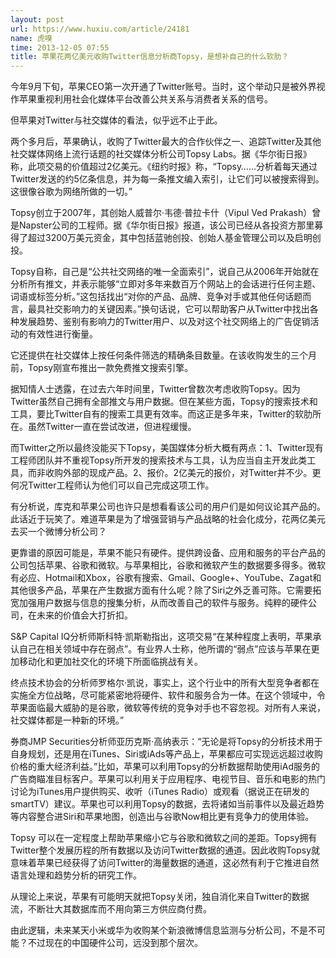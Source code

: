 ```yaml
---
layout: post
url: https://www.huxiu.com/article/24181
name: 虎嗅
time: 2013-12-05 07:55
title: 苹果花两亿美元收购Twitter信息分析商Topsy，是想补自己的什么软肋？
---
```

今年9月下旬，苹果CEO第一次开通了Twitter账号。当时，这个举动只是被外界视作苹果重视利用社会化媒体平台改善公共关系与消费者关系的信号。

但苹果对Twitter与社交媒体的看法，似乎远不止于此。

两个多月后，苹果确认，收购了Twitter最大的合作伙伴之一、追踪Twitter及其他社交媒体网络上流行话题的社交媒体分析公司Topsy Labs。据《华尔街日报》称，此项交易的价值超过2亿美元。《纽约时报》称，“Topsy……分析着每天通过Twitter发送的约5亿条信息，并为每一条推文编入索引，让它们可以被搜索得到。这很像谷歌为网络所做的一切。”

Topsy创立于2007年，其创始人威普尔·韦德·普拉卡什（Vipul Ved Prakash）曾是Napster公司的工程师。据《华尔街日报》报道，该公司已经从各投资方那里募得了超过3200万美元资金，其中包括蓝驰创投、创始人基金管理公司以及启明创投。

Topsy自称，自己是“公共社交网络的唯一全面索引”，说自己从2006年开始就在分析所有推文，并表示能够“立即对多年来数百万个网站上的会话进行任何主题、词语或标签分析。”这包括找出“对你的产品、品牌、竞争对手或其他任何话题而言，最具社交影响力的关键因素。”换句话说，它可以帮助客户从Twitter中找出各种发展趋势、鉴别有影响力的Twitter用户、以及对这个社交网络上的广告促销活动的有效性进行衡量。

它还提供在社交媒体上按任何条件筛选的精确条目数量。在该收购发生的三个月前，Topsy刚宣布推出一款免费推文搜索引擎。

据知情人士透露，在过去六年时间里，Twitter曾数次考虑收购Topsy。因为Twitter虽然自己拥有全部推文与用户数据。但在某些方面，Topsy的搜索技术和工具，要比Twitter自有的搜索工具更有效率。而这正是多年来，Twitter的软肋所在。虽然Twitter一直在尝试改进，但进程缓慢。

而Twitter之所以最终没能买下Topsy，美国媒体分析大概有两点：1、Twitter现有工程师团队并不重视Topsy所开发的搜索技术与工具，认为应当自主开发此类工具，而非收购外部的现成产品。2、报价。2亿美元的报价，对Twitter并不少。更何况Twitter工程师认为他们可以自己完成这项工作。

有分析说，库克和苹果公司也许只是想看看该公司的用户们是如何议论其产品的。此话近于玩笑了。难道苹果是为了增强营销与产品战略的社会化成分，花两亿美元去买一个微博分析公司？

更靠谱的原因可能是，苹果不能只有硬件。提供跨设备、应用和服务的平台产品的公司包括苹果、谷歌和微软。与苹果相比，谷歌和微软产生的数据要多得多。微软有必应、Hotmail和Xbox，谷歌有搜索、Gmail、Google+、YouTube、Zagat和其他很多产品，苹果在产生数据方面有什么呢？除了Siri之外乏善可陈。它需要拓宽加强用户数据与信息的搜集分析，从而改善自己的软件与服务。纯粹的硬件公司，在未来的价值会大打折扣。

S&P Capital IQ分析师斯科特·凯斯勒指出，这项交易“在某种程度上表明，苹果承认自己在相关领域中存在弱点”。有业界人士称，他所谓的“弱点”应该与苹果在更加移动化和更加社交化的环境下所面临挑战有关。

终点技术协会的分析师罗格尔·凯说，事实上，这个行业中的所有大型竞争者都在实施全方位战略，尽可能紧密地将硬件、软件和服务合为一体。在这个领域中，令苹果面临最大威胁的是谷歌，微软等传统的竞争对手也不容忽视。对所有人来说，社交媒体都是一种新的环境。”

券商JMP Securities分析师亚历克斯·高纳表示：“无论是将Topsy的分析技术用于自身规划，还是用在iTunes、Siri或iAds等产品上，苹果都应可实现远远超过收购价格的重大经济利益。”比如，苹果可以利用Topsy的分析数据帮助使用iAd服务的广告商瞄准目标客户。苹果可以利用关于应用程序、电视节目、音乐和电影的热门讨论为iTunes用户提供购买、收听（iTunes Radio）或观看（据说正在研发的smartTV）建议。苹果也可以利用Topsy的数据，去将诸如当前事件以及最近趋势等内容整合进Siri和苹果地图，创造出与谷歌Now相比更有竞争力的使用体验。

Topsy 可以在一定程度上帮助苹果缩小它与谷歌和微软之间的差距。Topsy拥有Twitter整个发展历程的所有数据以及访问Twitter数据的通道。因此收购Topsy就意味着苹果已经获得了访问Twitter的海量数据的通道，这必然有利于它推进自然语言处理和趋势分析的研究工作。

从理论上来说，苹果有可能明天就把Topsy关闭，独自消化来自Twitter的数据流，不断壮大其数据库而不用向第三方供应商付费。

由此逻辑，未来某天小米或华为收购某个新浪微博信息监测与分析公司，不是不可能？不过现在的中国硬件公司，远没到那个层次。

